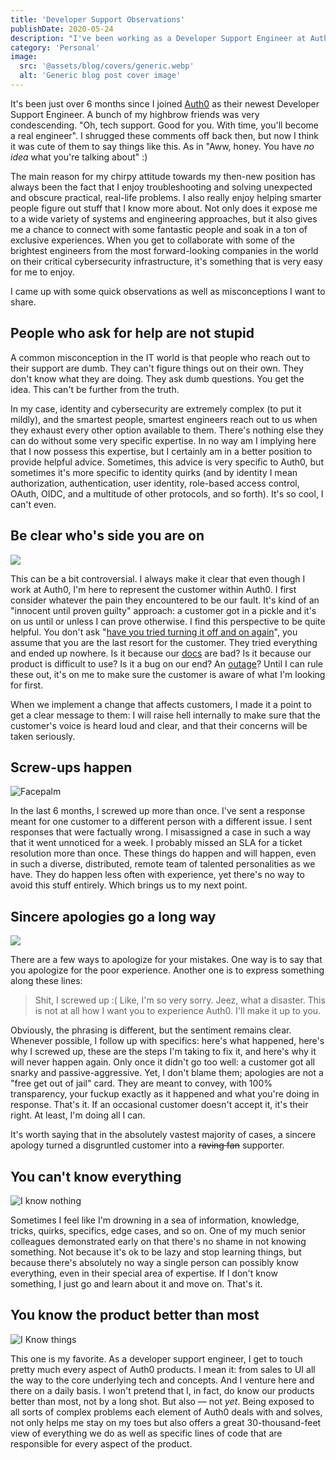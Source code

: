 ```yaml
---
title: 'Developer Support Observations'
publishDate: 2020-05-24
description: "I've been working as a Developer Support Engineer at Auth0 for the past six months. Here're a few things I learned along the way."
category: 'Personal'
image:
  src: '@assets/blog/covers/generic.webp'
  alt: 'Generic blog post cover image'
---
```


It's been just over 6 months since I joined [Auth0](https://auth0.com/) as their newest Developer Support Engineer. A bunch of my highbrow friends was very condescending. "Oh, tech support. Good for you. With time, you'll become a real engineer". I shrugged these comments off back then, but now I think it was cute of them to say things like this. As in "Aww, honey. You have _no idea_ what you're talking about" :)

The main reason for my chirpy attitude towards my then-new position has always been the fact that I enjoy troubleshooting and solving unexpected and obscure practical, real-life problems. I also really enjoy helping smarter people figure out stuff that I know more about. Not only does it expose me to a wide variety of systems and engineering approaches, but it also gives me a chance to connect with some fantastic people and soak in a ton of exclusive experiences. When you get to collaborate with some of the brightest engineers from the most forward-looking companies in the world on their critical cybersecurity infrastructure, it's something that is very easy for me to enjoy.

I came up with some quick observations as well as misconceptions I want to share.

## People who ask for help are not stupid

A common misconception in the IT world is that people who reach out to their support are dumb. They can't figure things out on their own. They don't know what they are doing. They ask dumb questions. You get the idea. This can't be further from the truth.

In my case, identity and cybersecurity are extremely complex (to put it mildly), and the smartest people, smartest engineers reach out to us when they exhaust every other option available to them. There's nothing else they can do without some very specific expertise. In no way am I implying here that I now possess this expertise, but I certainly am in a better position to provide helpful advice. Sometimes, this advice is very specific to Auth0, but sometimes it's more specific to identity quirks (and by identity I mean authorization, authentication, user identity, role-based access control, OAuth, OIDC, and a multitude of other protocols, and so forth). It's so cool, I can't even.

## Be clear who's side you are on

![](assets/blog/posts/developer-support-observations/6d9b9853539df0982537138d4368881efca0c36e-480x270.gif)

This can be a bit controversial. I always make it clear that even though I work at Auth0, I'm here to represent the customer within Auth0. I first consider whatever the pain they encountered to be our fault. It's kind of an "innocent until proven guilty" approach: a customer got in a pickle and it's on us until or unless I can prove otherwise. I find this perspective to be quite helpful. You don't ask "[have you tried turning it off and on again](https://www.youtube.com/watch?v=nn2FB1P_Mn8&feature=emb_title)", you assume that you are the last resort for the customer. They tried everything and ended up nowhere. Is it because our [docs](https://auth0.com/docs) are bad? Is it because our product is difficult to use? Is it a bug on our end? An [outage](https://status.auth0.com/)? Until I can rule these out, it's on me to make sure the customer is aware of what I'm looking for first.

When we implement a change that affects customers, I made it a point to get a clear message to them: I will raise hell internally to make sure that the customer's voice is heard loud and clear, and that their concerns will be taken seriously.

## Screw-ups happen

![Facepalm](assets/blog/posts/developer-support-observations/140b5fc3379513d9b6e3f76f2c77281eadbaefd2-602x482.jpg)

In the last 6 months, I screwed up more than once. I've sent a response meant for one customer to a different person with a different issue. I sent responses that were factually wrong. I misassigned a case in such a way that it went unnoticed for a week. I probably missed an SLA for a ticket resolution more than once. These things do happen and will happen, even in such a diverse, distributed, remote team of talented personalities as we have. They do happen less often with experience, yet there's no way to avoid this stuff entirely. Which brings us to my next point.

## Sincere apologies go a long way

![](assets/blog/posts/developer-support-observations/d342583e26063e1cb851f72e004accfd8d0cccd3-354x480.gif)

There are a few ways to apologize for your mistakes. One way is to say that you apologize for the poor experience. Another one is to express something along these lines:

> Shit, I screwed up :( Like, I'm so very sorry. Jeez, what a disaster. This is not at all how I want you to experience Auth0. I'll make it up to you.

Obviously, the phrasing is different, but the sentiment remains clear. Whenever possible, I follow up with specifics: here's what happened, here's why I screwed up, these are the steps I'm taking to fix it, and here's why it will never happen again. Only once it didn't go too well: a customer got all snarky and passive-aggressive. Yet, I don't blame them; apologies are not a "free get out of jail" card. They are meant to convey, with 100% transparency, your fuckup exactly as it happened and what you're doing in response. That's it. If an occasional customer doesn't accept it, it's their right. At least, I'm doing all I can.

It's worth saying that in the absolutely vastest majority of cases, a sincere apology turned a disgruntled customer into a ~~raving fan~~ supporter.

## You can't know everything

![I know nothing](assets/blog/posts/developer-support-observations/cebbce2d501ca0be67dc91c8571ef87f67052d86-576x342.jpg)

Sometimes I feel like I'm drowning in a sea of information, knowledge, tricks, quirks, specifics, edge cases, and so on. One of my much senior colleagues demonstrated early on that there's no shame in not knowing something. Not because it's ok to be lazy and stop learning things, but because there's absolutely no way a single person can possibly know everything, even in their special area of expertise. If I don't know something, I just go and learn about it and move on. That's it.

## You know the product better than most

![I Know things](assets/blog/posts/developer-support-observations/27e3fe404ee76f485364a7c4689900e3cbf538c2-650x360.jpg)

This one is my favorite. As a developer support engineer, I get to touch pretty much every aspect of Auth0 products. I mean it: from sales to UI all the way to the core underlying tech and concepts. And I venture here and there on a daily basis. I won't pretend that I, in fact, do know our products better than most, not by a long shot. But also — not _yet_. Being exposed to all sorts of complex problems each element of Auth0 deals with and solves, not only helps me stay on my toes but also offers a great 30-thousand-feet view of everything we do as well as specific lines of code that are responsible for every aspect of the product.

